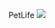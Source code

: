  P e t L i f e 
 
 <img src="![2023-11-12](https://github.com/Michelrodrigues11/PetLife/assets/135754628/eff24901-c923-4c85-b3cb-0b172cd3d1be)
">
